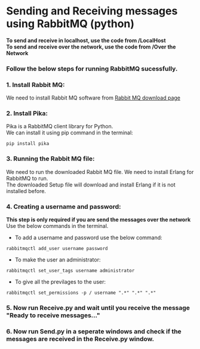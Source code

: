 # Sending and Receiving messages using RabbitMQ (python)
 **To send and receive in localhost, use the code from /LocalHost** \
 **To send and receive over the network, use the code from /Over the Network** 
### Follow the below steps for running RabbitMQ sucessfully.
### 1. Install Rabbit MQ:
We need to install Rabbit MQ software from [Rabbit MQ download page](https://www.rabbitmq.com/download.html) 
### 2. Install Pika:
Pika is a RabbitMQ client library for Python.\
We can install it using pip command in the terminal:
```
pip install pika
```
### 3. Running the Rabbit MQ file:
We need to run the downloaded Rabbit MQ file. We need to install Erlang for RabbitMQ to run. \
The downloaded Setup file will download and install Erlang if it is not installed before.
### 4. Creating a username and password:
**This step is only required if you are send the messages over the network** \
Use the below commands in the terminal. 
- To add a username and password use the below command: 
```
rabbitmqctl add_user username password
```
- To make the user an administrator:
```
rabbitmqctl set_user_tags username administrator
```
- To give all the previlages to the user:
```
rabbitmqctl set_permissions -p / username ".*" ".*" ".*"
```
### 5. Now run Receive.py and wait until you receive the message "Ready to receive messages..."
### 6. Now run Send.py in a seperate windows and check if the messages are received in the Receive.py window.
